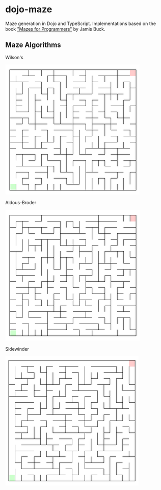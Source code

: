 # dojo-maze

Maze generation in Dojo and TypeScript. Implementations based on the book ["Mazes for Programmers"](https://pragprog.com/book/jbmaze/mazes-for-programmers) by Jamis Buck.

## Maze Algorithms

Wilson's

![Wilsons](samples/wilsons.png)

Aldous-Broder

![AldousBroder](samples/aldous-broder.png)

Sidewinder

![Sidewinder](samples/sidewinder.png)
